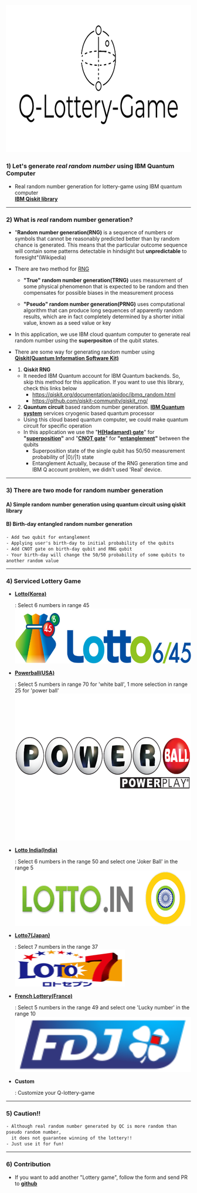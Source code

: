 [<img src="src/Q-Lottery-Game-logo-black.png" width="800" height="400">](https://share.streamlit.io/denny-hwang/q-lottery-game/main/main.py)
---

### 1) Let's generate *real random number* using IBM Quantum Computer

- Real random number generation for lottery-game using IBM quantum computer  
**[IBM Qiskit library](https://qiskit.org/)**

---

### 2) What is *real* random number generation?

- "**Random number generation(RNG)** is a sequence of numbers or symbols that cannot be reasonably predicted better than by random chance is generated. 
This means that the particular outcome sequence will contain some patterns detectable in hindsight but **unpredictable** to foresight"(Wikipedia)   

- There are two method for [RNG](https://en.wikipedia.org/wiki/Random_number_generation)

    - **"True" random number generation(TRNG)** uses measurement of some physical phenomenon that is expected to be random and then compensates 
    for possible biases in the measurement process

    - **"Pseudo" random number generation(PRNG)** uses computational algorithm that can produce long sequences of apparently random results, 
    which are in fact completely determined by a shorter initial value, known as a seed value or key


- In this application, we use IBM cloud quantum computer to generate real random number using the **superpositon** of the qubit states. 
- There are some way for generating random number using **[Qiskit(Quantum Information Software Kit)](https://qiskit.org/)**

-  1) **Qiskit RNG**
    - It needed IBM Quantum account for IBM Quantum backends. So, skip this method for this application.
    If you want to use this library, check this links below  
        - https://qiskit.org/documentation/apidoc/ibmq_random.html  
        - https://github.com/qiskit-community/qiskit_rng/
-  2) **Qauntum circuit** based random number generation. **[IBM Quantum system](https://quantum-computing.ibm.com/services/docs/services/manage/systems/)** services cryogenic based quantum processor
    - Using this cloud based quantum computer, we could make quantum circuit for specific operation
    - In this application we use the "**[H(Hadamard) gate](https://learn.qiskit.org/course/ch-states/single-qubit-gates#hgate)**" for 
    **"[superposition](https://en.wikipedia.org/wiki/Quantum_superposition)"** and "**[CNOT gate](https://qiskit.org/textbook/ch-gates/multiple-qubits-entangled-states.html#cnot)**" for **"[entanglement](https://en.wikipedia.org/wiki/Quantum_entanglement)"** between the qubits  
        * Superposition state of the single qubit has 50/50 measurement probability of |0⟩/|1⟩ state  
        * Entanglement 
        Actually, because of the RNG generation time and IBM Q account problem, we didn't used 'Real' device. 

---

### 3) There are two mode for random number generation
        
#### A) Simple random number generation using quantum circuit using qiskit library

#### B) Birth-day entangled random number generation
        
    - Add two qubit for entanglement
    - Applying user's birth-day to initial probability of the qubits
    - Add CNOT gate on birth-day qubit and RNG qubit
    - Your birth-day will change the 50/50 probability of some qubits to another random value 
    
---
    
### 4) Serviced Lottery Game

- **[Lotto(Korea)](https://dhlottery.co.kr/)**

  : Select 6 numbers in range 45  
  <img src="src/Lotto645.jpg" width="600" height="150">

- **[Powerball(USA)](https://www.powerball.com/)**

  : Select 5 numbers in range 70 for 'white ball', 1 more selection in range 25 for 'power ball'   
  <img src="src/Powerball.png" width="600" height="400">
  
- **[Lotto India(India)](https://www.lotto.in/)**  

  : Select 6 numbers in the range 50 and select one 'Joker Ball' in the range 5  
  <img src="src/logo.png" width="600" height="150">

- **[Lotto7(Japan)](https://en.lottolyzer.com/how-to-play/japan/lotto-7)**  

  : Select 7 numbers in the range 37  
  <img src="src/lotto7mediumlogo.png" width="300" height="100">

- **[French Lottery(France)](http://france-lottery.com/)**  

  : Select 5 numbers in the range 49 and select one 'Lucky number' in the range 10 
  <img src="src/Logo_FDJ.svg" width="600" height="150">
  
- **Custom**

  : Customize your Q-lottery-game
  
---
### 5) Caution!!

    - Although real random number generated by QC is more random than pseudo random number, 
      it does not guarantee winning of the lottery!! 
    - Just use it for fun!

---
### 6) Contribution
    
- If you want to add another "Lottery game", follow the form and send PR to **[github](https://github.com/Denny-Hwang/q-lottery-game)**  
